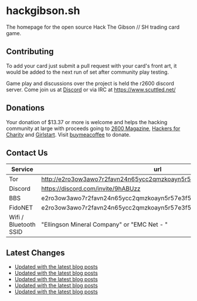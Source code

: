 # hackgibson.sh
The homepage for the open source Hack The Gibson // SH trading card game.


## Contributing

To add your card just submit a pull request with your card's front art, it would be added to the next run of set after community play testing.

Game play and discussions over the project is held the r2600 discord server. Come join us at [Discord](https://discord.com/invite/9hABUzz) or via IRC at https://www.scuttled.net/


## Donations

Your donation of $13.37 or more is welcome and helps the hacking community at large with proceeds going to [2600 Magazine](https://2600.com/), [Hackers for Charity](https://hackersforcharity.org) and [Girlstart](https://girlstart.org).  Visit [buymeacoffee](https://www.buymeacoffee.com/hackgibson.sh) to donate.


## Contact Us

Service | url
-|-
Tor | http://e2ro3ow3awo7r2favn24n65ycc2qmzkoayn5r57e3f56nvjwdcgg32ad.onion
Discord | https://discord.com/invite/9hABUzz
BBS | e2ro3ow3awo7r2favn24n65ycc2qmzkoayn5r57e3f56nvjwdcgg32ad.onion:23
FidoNET | e2ro3ow3awo7r2favn24n65ycc2qmzkoayn5r57e3f56nvjwdcgg32ad.onion:24554
Wifi / Bluetooth SSID | "Ellingson Mineral Company" or "EMC Net - <fidonet address>"

## Latest Changes
<!-- BLOG-POST-LIST:START -->
- [Updated with the latest blog posts](https://github.com/DFW2600/hackgibson.sh/commit/4eda8e9857177bcf8c3503199c4789d4470908e4)
- [Updated with the latest blog posts](https://github.com/DFW2600/hackgibson.sh/commit/362a53d843263c188686e166a5a1af896474f52d)
- [Updated with the latest blog posts](https://github.com/DFW2600/hackgibson.sh/commit/539e32b476441555cae6a7639062c2349e9a0baf)
- [Updated with the latest blog posts](https://github.com/DFW2600/hackgibson.sh/commit/76ca40068cfa7a96b8f4e9e83fa1c375e751f5bb)
- [Updated with the latest blog posts](https://github.com/DFW2600/hackgibson.sh/commit/43b7bc351860c564464bed25d2d6d946101f12b5)
<!-- BLOG-POST-LIST:END -->
